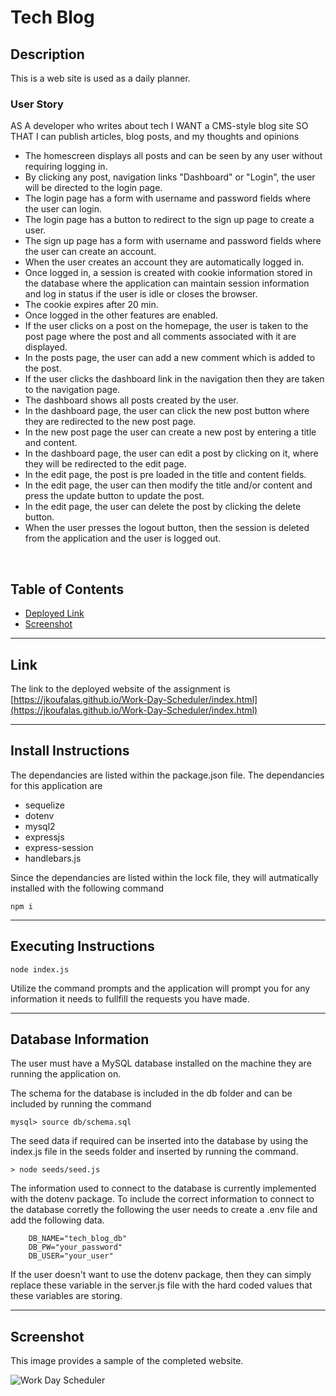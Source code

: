 # Tech Blog

## Description

This is a web site is used as a daily planner.

### User Story

AS A developer who writes about tech
I WANT a CMS-style blog site
SO THAT I can publish articles, blog posts, and my thoughts and opinions

- The homescreen displays all posts and can be seen by any user without requiring logging in.
- By clicking any post, navigation links "Dashboard" or "Login", the user will be directed to the login page.
- The login page has a form with username and password fields where the user can login.
- The login page has a button to redirect to the sign up page to create a user.
- The sign up page has a form with username and password fields where the user can create an account.
- When the user creates an account they are automatically logged in.
- Once logged in, a session is created with cookie information stored in the database where the application can maintain session information and log in status if the user is idle or closes the browser.
- The cookie expires after 20 min.
- Once logged in the other features are enabled.
- If the user clicks on a post on the homepage, the user is taken to the post page where the post and all comments associated with it are displayed.
- In the posts page, the user can add a new comment which is added to the post.
- If the user clicks the dashboard link in the navigation then they are taken to the navigation page.
- The dashboard shows all posts created by the user.
- In the dashboard page, the user can click the new post button where they are redirected to the new post page.
- In the new post page the user can create a new post by entering a title and content.
- In the dashboard page, the user can edit a post by clicking on it, where they will be redirected to the edit page.
- In the edit page, the post is pre loaded in the title and content fields.
- In the edit page, the user can then modify the title and/or content and press the update button to update the post.
- In the edit page, the user can delete the post by clicking the delete button.
- When the user presses the logout button, then the session is deleted from the application and the user is logged out.

<br>

## Table of Contents

- [Deployed Link](#Link)
- [Screenshot](#Screenshot)

---

## Link

The link to the deployed website of the assignment is <br>
[https://jkoufalas.github.io/Work-Day-Scheduler/index.html](https://jkoufalas.github.io/Work-Day-Scheduler/index.html)

---

## Install Instructions

The dependancies are listed within the package.json file. The dependancies for this application are

- sequelize
- dotenv
- mysql2
- expressjs
- express-session
- handlebars.js

Since the dependancies are listed within the lock file, they will autmatically installed with the following command

```
npm i
```

---

## Executing Instructions

```
node index.js
```

Utilize the command prompts and the application will prompt you for any information it needs to fullfill the requests you have made.

---

## Database Information

The user must have a MySQL database installed on the machine they are running the application on.

The schema for the database is included in the db folder and can be included by running the command

```
mysql> source db/schema.sql
```

The seed data if required can be inserted into the database by using the index.js file in the seeds folder and inserted by running the command.

```
> node seeds/seed.js
```

The information used to connect to the database is currently implemented with the dotenv package. To include the correct information to connect to the database corretly the following the user needs to create a .env file and add the following data.

```
    DB_NAME="tech_blog_db"
    DB_PW="your_password"
    DB_USER="your_user"
```

If the user doesn't want to use the dotenv package, then they can simply replace these variable in the server.js file with the hard coded values that these variables are storing.

---

## Screenshot

This image provides a sample of the completed website.

![Work Day Scheduler](./assets/Images/work-day-scheduler.jpg)
